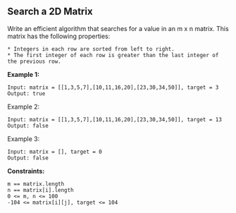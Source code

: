 ## Search a 2D Matrix
Write an efficient algorithm that searches for a value in an m x n matrix. This matrix has the following properties:
    
    * Integers in each row are sorted from left to right.
    * The first integer of each row is greater than the last integer of the previous row.

**Example 1:**

```
Input: matrix = [[1,3,5,7],[10,11,16,20],[23,30,34,50]], target = 3
Output: true
```

Example 2:

```
Input: matrix = [[1,3,5,7],[10,11,16,20],[23,30,34,50]], target = 13
Output: false
```

Example 3:

```
Input: matrix = [], target = 0
Output: false
```

**Constraints:**

```
m == matrix.length
n == matrix[i].length
0 <= m, n <= 100
-104 <= matrix[i][j], target <= 104
```